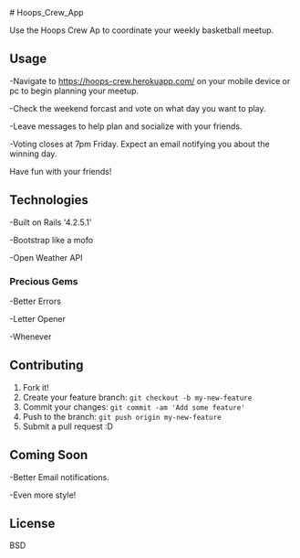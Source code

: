<snippet>
  <content>
#  Hoops_Crew_App
  
Use the Hoops Crew Ap to coordinate your weekly basketball meetup.

## Usage
-Navigate to https://hoops-crew.herokuapp.com/ on your mobile device or pc to begin
planning your meetup.

-Check the weekend forcast and vote on what day you want to play.

-Leave messages to help plan and socialize with your friends.

-Voting closes at 7pm Friday.  Expect an email notifying you about the winning day.

Have fun with your friends!

## Technologies
-Built on Rails '4.2.5.1'

-Bootstrap like a mofo

-Open Weather API

### Precious Gems

-Better Errors

-Letter Opener

-Whenever

## Contributing
1. Fork it!
2. Create your feature branch: `git checkout -b my-new-feature`
3. Commit your changes: `git commit -am 'Add some feature'`
4. Push to the branch: `git push origin my-new-feature`
5. Submit a pull request :D

## Coming Soon

-Better Email notifications.

-Even more style!

## License
  BSD
</snippet>